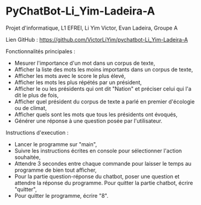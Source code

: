 # PyChatBot-Li_Yim-Ladeira-A

Projet d'informatique, L1 EFREI, Li Yim Victor, Evan Ladeira, Groupe A

Lien GitHub : https://github.com/VictorLiYim/pychatbot-Li_Yim-Ladeira-A

Fonctionnalités principales : 
  - Mesurer l'importance d'un mot dans un corpus de texte,
  - Afficher la liste des mots les moins importants dans un corpus de texte,
  - Afficher les mots avec le score le plus élevé,
  - Afficher les mots les plus répétés par un président,
  - Afficher le ou les présidents qui ont dit "Nation" et préciser celui qui l'a dit le plus de fois,
  - Afficher quel président du corpus de texte a parlé en premier d'écologie ou de climat,
  - Afficher quels sont les mots que tous les présidents ont évoqués,
  - Générer une réponse à une question posée par l'utilisateur.

Instructions d'execution :
  - Lancer le programme sur "main",
  - Suivre les instructions écrites en console pour sélectionner l'action souhaitée,
  - Attendre 3 secondes entre chaque commande pour laisser le temps au programme de bien tout afficher,
  - Pour la partie question-réponse du chatbot, poser une question et attendre la réponse du programme. Pour quitter la partie chatbot, écrire "quitter",
  - Pour quitter le programme, écrire "8".

